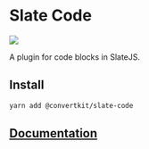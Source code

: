 # Slate Code

![](https://img.shields.io/circleci/project/github/ConvertKit/slate-plugins/master.svg?style=flat)

A plugin for code blocks in SlateJS.

## Install

```bash
yarn add @convertkit/slate-code
```

## [Documentation](https://convertkit-slate-plugins.netlify.com/plugins/slate-code)
